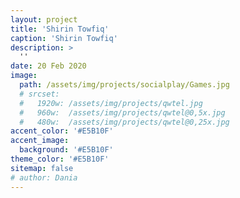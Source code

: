 ```yaml
---
layout: project
title: 'Shirin Towfiq'
caption: 'Shirin Towfiq'
description: >
  ''
date: 20 Feb 2020
image: 
  path: /assets/img/projects/socialplay/Games.jpg
  # srcset: 
  #   1920w: /assets/img/projects/qwtel.jpg
  #   960w:  /assets/img/projects/qwtel@0,5x.jpg
  #   480w:  /assets/img/projects/qwtel@0,25x.jpg
accent_color: '#E5B10F'
accent_image:
  background: '#E5B10F'
theme_color: '#E5B10F'
sitemap: false
# author: Dania
---
```


